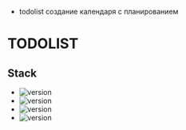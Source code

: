 - todolist создание календаря с планированием 

# TODOLIST

## Stack

* ![version](https://img.shields.io/badge/pip-v22.3.1-informational/?style=for-the-badge&logo=pypi)
* ![version](https://img.shields.io/badge/Python-v3.10.6-informational/?style=for-the-badge&logo=Python)
* ![version](https://img.shields.io/badge/Django-v4.1.3-informational/?style=for-the-badge&logo=Django)
* ![version](https://img.shields.io/badge/Postgresql-v15.0-informational/?style=for-the-badge&logo=Postgresql)

